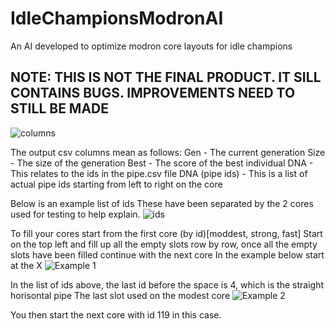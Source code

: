 # IdleChampionsModronAI
An AI developed to optimize modron core layouts for idle champions
## **NOTE: THIS IS NOT THE FINAL PRODUCT. IT SILL CONTAINS BUGS. IMPROVEMENTS NEED TO STILL BE MADE**

![columns](https://user-images.githubusercontent.com/44996531/143289204-073a64ce-63e5-448a-9bac-42f382f568f5.png)

The output csv columns mean as follows:
  Gen - The current generation
  Size - The size of the generation
  Best - The score of the best individual
  DNA - This relates to the ids in the pipe.csv file
  DNA (pipe ids) - This is a list of actual pipe ids starting from left to right on the core
  
Below is an example list of ids
These have been separated by the 2 cores used for testing to help explain.
![ids](https://user-images.githubusercontent.com/44996531/143289834-797b7f70-5df6-49c5-91d6-254d3c5d7254.png)

To fill your cores start from the first core (by id)[moddest, strong, fast]
Start on the top left and fill up all the empty slots row by row, once all the empty slots have been filled continue with the next core
In the example below start at the X
![Example 1](https://user-images.githubusercontent.com/44996531/143290639-39a570aa-23a3-48a6-a4c8-97bc8d0b5ea7.png)

In the list of ids above, the last id before the space is 4, which is the straight horisontal pipe
The last slot used on the modest core
![Example 2](https://user-images.githubusercontent.com/44996531/143290948-48582682-9315-4caf-bc88-3eba0c0b57e3.png)

You then start the next core with id 119 in this case.

